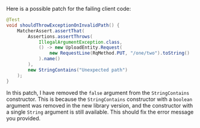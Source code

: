 Here is a possible patch for the failing client code:

```java
@Test
void shouldThrowExceptionOnInvalidPath() {
    MatcherAssert.assertThat(
        Assertions.assertThrows(
            IllegalArgumentException.class,
            () -> new UploadEntity.Request(
                new RequestLine(RqMethod.PUT, "/one/two").toString()
            ).name()
        ),
        new StringContains("Unexpected path")
    );
}
```

In this patch, I have removed the `false` argument from the `StringContains` constructor. This is because the `StringContains` constructor with a `boolean` argument was removed in the new library version, and the constructor with a single `String` argument is still available. This should fix the error message you provided.